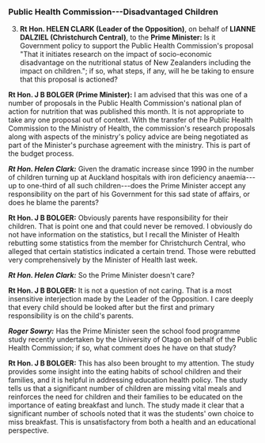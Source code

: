 ### Public Health Commission---Disadvantaged Children

3. **Rt Hon. HELEN CLARK (Leader of the Opposition)**, on behalf of **LIANNE DALZIEL (Christchurch Central)**, to the **Prime Minister:** Is it Government policy to support the Public Health Commission's proposal "That it initiates research on the impact of socio-economic disadvantage on the nutritional status of New Zealanders including the impact on children."; if so, what steps, if any, will he be taking to ensure that this proposal is actioned?

**Rt Hon. J B BOLGER (Prime Minister):** I am advised that this was one of a number of proposals in the Public Health Commission's national plan of action for nutrition that was published this month. It is not appropriate to take any one proposal out of context. With the transfer of the Public Health Commission to the Ministry of Health, the commission's research proposals along with aspects of the ministry's policy advice are being negotiated as part of the Minister's purchase agreement with the ministry. This is part of the budget process.

***Rt Hon. Helen Clark:*** Given the dramatic increase since 1990 in the number of children turning up at Auckland hospitals with iron deficiency anaemia---up to one-third of all such children---does the Prime Minister accept any responsibility on the part of his Government for this sad state of affairs, or does he blame the parents?

**Rt Hon. J B BOLGER:** Obviously parents have responsibility for their children. That is point one and that could never be removed. I obviously do not have information on the statistics, but I recall the Minister of Health rebutting some statistics from the member for Christchurch Central, who alleged that certain statistics indicated a certain trend. Those were rebutted very comprehensively by the Minister of Health last week.

***Rt Hon. Helen Clark:*** So the Prime Minister doesn't care?

**Rt Hon. J B BOLGER:** It is not a question of not caring. That is a most insensitive interjection made by the Leader of the Opposition. I care deeply that every child should be looked after but the first and primary responsibility is on the child's parents.

***Roger Sowry:*** Has the Prime Minister seen the school food programme study recently undertaken by the University of Otago on behalf of the Public Health Commission; if so, what comment does he have on that study?

**Rt Hon. J B BOLGER:** This has also been brought to my attention. The study provides some insight into the eating habits of school children and their families, and it is helpful in addressing education health policy. The study tells us that a significant number of children are missing vital meals and reinforces the need for children and their families to be educated on the importance of eating breakfast and lunch. The study made it clear that a significant number of schools noted that it was the students' own choice to miss breakfast. This is unsatisfactory from both a health and an educational perspective.
